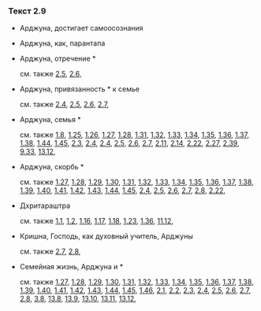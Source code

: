### Текст 2.9
	
- Арджуна, достигает самоосознания

	
- Арджуна, как, парантапа

	
- Арджуна, отречение *

	см. также  [2.5](../02/0205.md),  [2.6](../02/0206.md), 
	
- Арджуна, привязанность * к семье

	см. также  [2.4](../02/0204.md),  [2.5](../02/0205.md),  [2.6](../02/0206.md),  [2.7](../02/0207.md), 
	
- Арджуна, семья *

	см. также  [1.8](../01/0108.md),  [1.25](../01/0125.md),  [1.26](../01/0126.md),  [1.27](../01/0127.md),  [1.28](../01/0128.md),  [1.31](../01/0131.md),  [1.32](../01/0132.md),  [1.33](../01/0133.md),  [1.34](../01/0134.md),  [1.35](../01/0135.md),  [1.36](../01/0136.md),  [1.37](../01/0137.md),  [1.38](../01/0138.md),  [1.44](../01/0144.md),  [1.45](../01/0145.md),  [2.3](../02/0203.md),  [2.4](../02/0204.md),  [2.4](../02/0204.md),  [2.5](../02/0205.md),  [2.6](../02/0206.md),  [2.7](../02/0207.md),  [2.11](../02/0211.md),  [2.14](../02/0214.md),  [2.22](../02/0222.md),  [2.27](../02/0227.md),  [2.39](../02/0239.md),  [9.33](../09/0933.md),  [13.12](../13/1312.md), 
	
- Арджуна, скорбь *

	см. также  [1.27](../01/0127.md),  [1.28](../01/0128.md),  [1.29](../01/0129.md),  [1.30](../01/0130.md),  [1.31](../01/0131.md),  [1.32](../01/0132.md),  [1.33](../01/0133.md),  [1.34](../01/0134.md),  [1.35](../01/0135.md),  [1.36](../01/0136.md),  [1.37](../01/0137.md),  [1.38](../01/0138.md),  [1.39](../01/0139.md),  [1.40](../01/0140.md),  [1.41](../01/0141.md),  [1.42](../01/0142.md),  [1.43](../01/0143.md),  [1.44](../01/0144.md),  [1.45](../01/0145.md),  [2.4](../02/0204.md),  [2.5](../02/0205.md),  [2.6](../02/0206.md),  [2.7](../02/0207.md),  [2.8](../02/0208.md),  [2.22](../02/0222.md), 
	
- Дхритараштра

	см. также  [1.1](../01/0101.md),  [1.2](../01/0102.md),  [1.16](../01/0116.md),  [1.17](../01/0117.md),  [1.18](../01/0118.md),  [1.23](../01/0123.md),  [1.36](../01/0136.md),  [11.12](../11/1112.md), 
	
- Кришна, Господь, как духовный учитель, Арджуны

	см. также  [2.7](../02/0207.md),  [2.8](../02/0208.md), 
	
- Семейная жизнь, Арджуна и *

	см. также  [1.27](../01/0127.md),  [1.28](../01/0128.md),  [1.29](../01/0129.md),  [1.30](../01/0130.md),  [1.31](../01/0131.md),  [1.32](../01/0132.md),  [1.33](../01/0133.md),  [1.34](../01/0134.md),  [1.35](../01/0135.md),  [1.36](../01/0136.md),  [1.37](../01/0137.md),  [1.38](../01/0138.md),  [1.39](../01/0139.md),  [1.40](../01/0140.md),  [1.41](../01/0141.md),  [1.42](../01/0142.md),  [1.43](../01/0143.md),  [1.44](../01/0144.md),  [1.45](../01/0145.md),  [1.46](../01/0146.md),  [2.1](../02/0201.md),  [2.2](../02/0202.md),  [2.3](../02/0203.md),  [2.4](../02/0204.md),  [2.5](../02/0205.md),  [2.6](../02/0206.md),  [2.7](../02/0207.md),  [2.8](../02/0208.md),  [3.8](../03/0308.md),  [13.8](../13/1308.md),  [13.9](../13/1309.md),  [13.10](../13/1310.md),  [13.11](../13/1311.md),  [13.12](../13/1312.md), 
